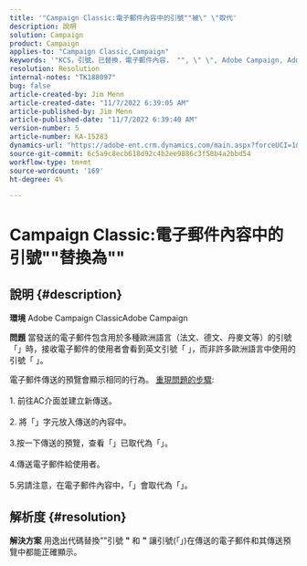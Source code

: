 ```yaml
---
title: '"Campaign Classic:電子郵件內容中的引號""被\" \"取代'
description: 說明
solution: Campaign
product: Campaign
applies-to: "Campaign Classic,Campaign"
keywords: '"KCS，引號，已替換，電子郵件內容， "", \" \", Adobe Campaign, Adobe Campaign Classic"'
resolution: Resolution
internal-notes: "TK188097"
bug: false
article-created-by: Jim Menn
article-created-date: "11/7/2022 6:39:05 AM"
article-published-by: Jim Menn
article-published-date: "11/7/2022 6:39:40 AM"
version-number: 5
article-number: KA-15283
dynamics-url: "https://adobe-ent.crm.dynamics.com/main.aspx?forceUCI=1&pagetype=entityrecord&etn=knowledgearticle&id=ff7111dc-665e-ed11-9562-6045bd0061cb"
source-git-commit: 6c5a9c8ecb618d92c4b2ee9886c3f58b4a2bbd54
workflow-type: tm+mt
source-wordcount: '169'
ht-degree: 4%

---
```


# Campaign Classic:電子郵件內容中的引號&quot;&quot;替換為&quot;&quot;

## 說明 {#description}


<b>環境</b>
Adobe Campaign ClassicAdobe Campaign

<b>問題</b>
當發送的電子郵件包含用於多種歐洲語言（法文、德文、丹麥文等）的引號「」時，接收電子郵件的使用者會看到英文引號「 」，而非許多歐洲語言中使用的引號「 」。

電子郵件傳送的預覽會顯示相同的行為。
<u>重現問題的步驟</u>:<br><br>1. 前往AC介面並建立新傳送。<br><br>2. 將「」字元放入傳送的內容中。<br><br>3.按一下傳送的預覽，查看「」已取代為「」。<br><br>4.傳送電子郵件給使用者。<br><br>5.另請注意，在電子郵件內容中，「」會取代為「」。<br>

## 解析度 {#resolution}


<b>解決方案</b>
用逸出代碼替換&quot;&quot;引號 <b>&quot;</b> 和 <b>&quot;</b> 讓引號(「」)在傳送的電子郵件和其傳送預覽中都能正確顯示。
